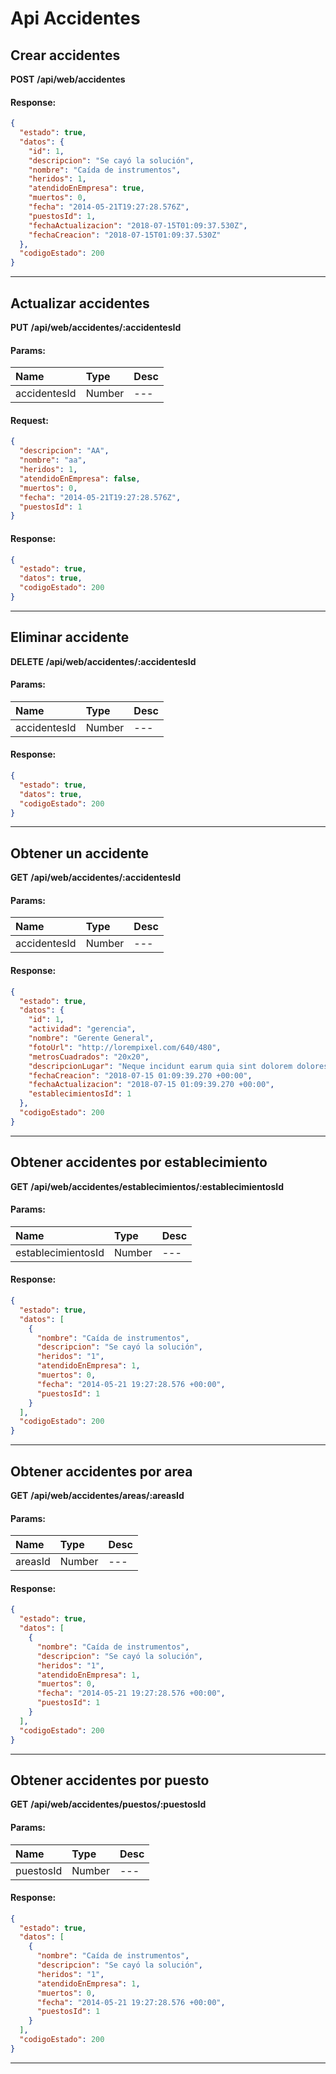 # Api Accidentes

## Crear accidentes

__POST__ __/api/web/accidentes__


#### Response:

```json
{
  "estado": true,
  "datos": {
    "id": 1,
    "descripcion": "Se cayó la solución",
    "nombre": "Caída de instrumentos",
    "heridos": 1,
    "atendidoEnEmpresa": true,
    "muertos": 0,
    "fecha": "2014-05-21T19:27:28.576Z",
    "puestosId": 1,
    "fechaActualizacion": "2018-07-15T01:09:37.530Z",
    "fechaCreacion": "2018-07-15T01:09:37.530Z"
  },
  "codigoEstado": 200
}
```


___



## Actualizar accidentes

__PUT__ __/api/web/accidentes/:accidentesId__


#### Params:
| Name       | Type    | Desc |
| :--------- | :------ | :-------|
| accidentesId | Number |   ---   |
	

#### Request:

```json
{
  "descripcion": "AA",
  "nombre": "aa",
  "heridos": 1,
  "atendidoEnEmpresa": false,
  "muertos": 0,
  "fecha": "2014-05-21T19:27:28.576Z",
  "puestosId": 1
}
```

#### Response:

```json
{
  "estado": true,
  "datos": true,
  "codigoEstado": 200
}
```


___



## Eliminar accidente

__DELETE__ __/api/web/accidentes/:accidentesId__


#### Params:
| Name       | Type    | Desc |
| :--------- | :------ | :-------|
| accidentesId | Number |   ---   |
	

#### Response:

```json
{
  "estado": true,
  "datos": true,
  "codigoEstado": 200
}
```


___



## Obtener un accidente

__GET__ __/api/web/accidentes/:accidentesId__


#### Params:
| Name       | Type    | Desc |
| :--------- | :------ | :-------|
| accidentesId | Number |   ---   |
	

#### Response:

```json
{
  "estado": true,
  "datos": {
    "id": 1,
    "actividad": "gerencia",
    "nombre": "Gerente General",
    "fotoUrl": "http://lorempixel.com/640/480",
    "metrosCuadrados": "20x20",
    "descripcionLugar": "Neque incidunt earum quia sint dolorem dolores ut amet.",
    "fechaCreacion": "2018-07-15 01:09:39.270 +00:00",
    "fechaActualizacion": "2018-07-15 01:09:39.270 +00:00",
    "establecimientosId": 1
  },
  "codigoEstado": 200
}
```


___



## Obtener accidentes por establecimiento

__GET__ __/api/web/accidentes/establecimientos/:establecimientosId__


#### Params:
| Name       | Type    | Desc |
| :--------- | :------ | :-------|
| establecimientosId | Number |   ---   |
	

#### Response:

```json
{
  "estado": true,
  "datos": [
    {
      "nombre": "Caída de instrumentos",
      "descripcion": "Se cayó la solución",
      "heridos": "1",
      "atendidoEnEmpresa": 1,
      "muertos": 0,
      "fecha": "2014-05-21 19:27:28.576 +00:00",
      "puestosId": 1
    }
  ],
  "codigoEstado": 200
}
```


___



## Obtener accidentes por area

__GET__ __/api/web/accidentes/areas/:areasId__


#### Params:
| Name       | Type    | Desc |
| :--------- | :------ | :-------|
| areasId | Number |   ---   |
	

#### Response:

```json
{
  "estado": true,
  "datos": [
    {
      "nombre": "Caída de instrumentos",
      "descripcion": "Se cayó la solución",
      "heridos": "1",
      "atendidoEnEmpresa": 1,
      "muertos": 0,
      "fecha": "2014-05-21 19:27:28.576 +00:00",
      "puestosId": 1
    }
  ],
  "codigoEstado": 200
}
```


___



## Obtener accidentes por puesto

__GET__ __/api/web/accidentes/puestos/:puestosId__


#### Params:
| Name       | Type    | Desc |
| :--------- | :------ | :-------|
| puestosId | Number |   ---   |
	

#### Response:

```json
{
  "estado": true,
  "datos": [
    {
      "nombre": "Caída de instrumentos",
      "descripcion": "Se cayó la solución",
      "heridos": "1",
      "atendidoEnEmpresa": 1,
      "muertos": 0,
      "fecha": "2014-05-21 19:27:28.576 +00:00",
      "puestosId": 1
    }
  ],
  "codigoEstado": 200
}
```


___



